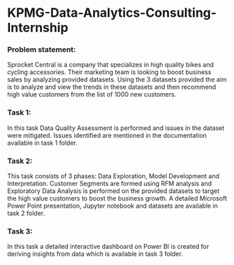 # KPMG-Data-Analytics-Consulting-Internship

### Problem statement:

Sprocket Central is a company that specializes in high quality bikes and cycling accessories. Their marketing team is looking to boost business sales by analyzing provided datasets. Using the 3 datasets provided the aim is to analyze and view the trends in these datasets and then recommend high value customers from the list of 1000 new customers.

### Task 1:

In this task Data Quality Assessment is performed and issues in the dataset were mitigated. Issues identified are mentioned in the documentation available in task 1 folder.

### Task 2: 

This task consists of 3 phases: Data Exploration, Model Development and Interpretation. Customer Segments are formed using RFM analysis and Exploratory Data Analysis is performed on the provided datasets to target the high value customers to boost the business growth. A detailed Microsoft Power Point presentation, Jupyter notebook and datasets are available in task 2 folder.

### Task 3:

In this task a detailed interactive dashboard on Power BI is created for deriving insights from data which is available in task 3 folder.


